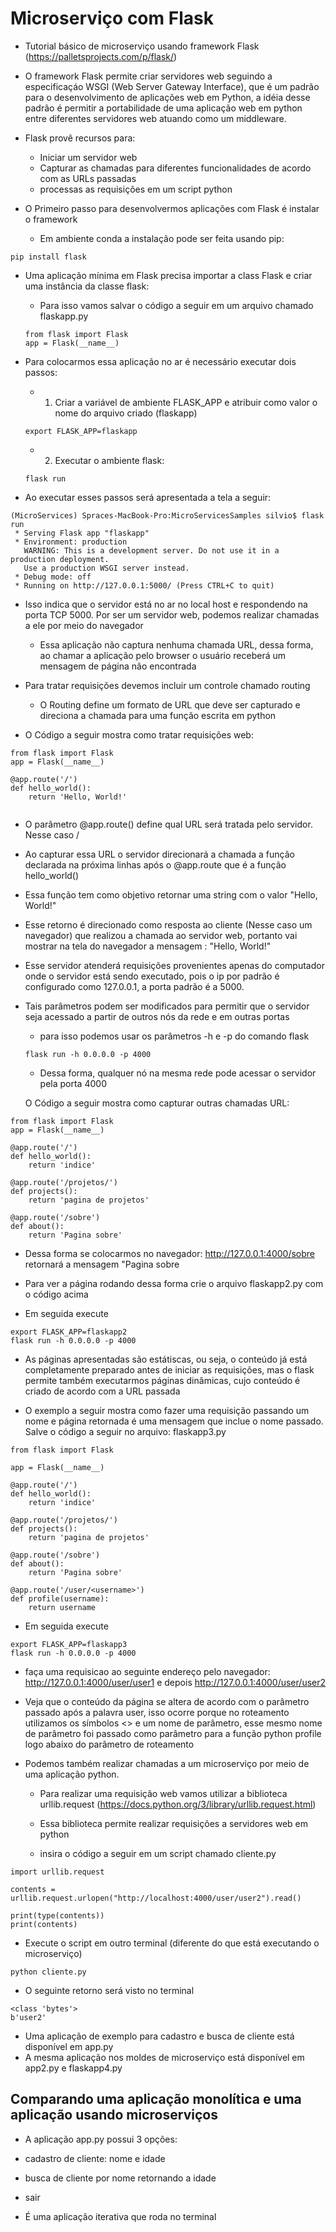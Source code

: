 # Microserviço com Flask

* Tutorial básico de microserviço usando framework Flask (https://palletsprojects.com/p/flask/)

* O framework Flask permite criar servidores web seguindo a especificaçáo WSGI (Web Server Gateway Interface), que é
um padrão para o desenvolvimento de aplicações web em Python, a idéia desse padrão é permitir a portabilidade de uma aplicação web em python entre diferentes servidores web atuando como um middleware.

* Flask provê recursos para: 
  * Iniciar um servidor web
  * Capturar as chamadas para diferentes funcionalidades de acordo com as URLs passadas
  * processas as requisições em um script python
   
* O Primeiro passo para desenvolvermos aplicações com Flask é instalar o framework
  * Em ambiente conda a instalação pode ser feita usando pip:
  
```
pip install flask
```

* Uma aplicação mínima em Flask precisa importar a class Flask e criar uma instância da classe flask:
  * Para isso vamos salvar o código a seguir em um arquivo chamado flaskapp.py
  
  ```
  from flask import Flask
  app = Flask(__name__)
  ```

* Para colocarmos essa aplicação no ar é necessário executar dois passos:
  * 1) Criar a variável de ambiente FLASK_APP e atribuir como valor o nome do arquivo criado (flaskapp)
  
  ```
  export FLASK_APP=flaskapp
  ```
  
  * 2) Executar o ambiente flask:
  
  ```
  flask run
  ```
  
* Ao executar esses passos será apresentada a tela a seguir:

```
(MicroServices) Spraces-MacBook-Pro:MicroServicesSamples silvio$ flask run
 * Serving Flask app "flaskapp"
 * Environment: production
   WARNING: This is a development server. Do not use it in a production deployment.
   Use a production WSGI server instead.
 * Debug mode: off
 * Running on http://127.0.0.1:5000/ (Press CTRL+C to quit)
 ```
 
* Isso indica que o servidor está no ar no local host e respondendo na porta TCP 5000. Por ser um servidor web, podemos realizar chamadas a ele por meio do navegador
  * Essa aplicação não captura nenhuma chamada URL, dessa forma, ao chamar a aplicação pelo browser o usuário receberá um mensagem de página não encontrada

* Para tratar requisições devemos incluir um controle chamado routing
  * O Routing define um formato de URL que deve ser capturado e direciona a chamada para uma função escrita em python
  
* O Código a seguir mostra como tratar requisições web:

```
from flask import Flask
app = Flask(__name__)

@app.route('/')
def hello_world():
    return 'Hello, World!'
    
``` 
  * O parâmetro @app.route() define qual URL será tratada pelo servidor. Nesse caso /
  * Ao capturar essa URL o servidor direcionará a chamada a função declarada na próxima linhas após o @app.route que é a função hello_world()
  * Essa função tem como objetivo retornar uma string com o valor "Hello, World!"
  * Esse retorno é direcionado como resposta ao cliente (Nesse caso um navegador) que realizou a chamada ao servidor web, portanto vai mostrar na tela do navegador a mensagem : "Hello, World!"
  
* Esse servidor atenderá requisições provenientes apenas do computador onde o servidor está sendo executado, pois o ip por padrão é configurado como 127.0.0.1, a porta padrão é a 5000.

* Tais parâmetros podem ser modificados para permitir que o servidor seja acessado a partir de outros nós da rede e em outras portas
  * para isso podemos usar os parâmetros -h e -p do comando flask
 
  ```
  flask run -h 0.0.0.0 -p 4000
  ```

  * Dessa forma, qualquer nó na mesma rede pode acessar o servidor pela porta 4000
  
  O Código a seguir mostra como capturar outras chamadas URL:
  
```
from flask import Flask
app = Flask(__name__)

@app.route('/')
def hello_world():
    return 'indice'

@app.route('/projetos/')
def projects():
    return 'pagina de projetos'

@app.route('/sobre')
def about():
    return 'Pagina sobre'

```

* Dessa forma se colocarmos no navegador: http://127.0.0.1:4000/sobre retornará a mensagem "Pagina sobre

* Para ver a página rodando dessa forma crie o arquivo flaskapp2.py com o código acima
* Em seguida execute
```
export FLASK_APP=flaskapp2
flask run -h 0.0.0.0 -p 4000
```

* As páginas apresentadas são estátiscas, ou seja, o conteúdo já está completamente preparado antes de iniciar as requisições, mas o flask permite também executarmos páginas dinâmicas, cujo conteúdo é criado de acordo com a URL passada

* O exemplo a seguir mostra como fazer uma requisição passando um nome e página retornada é uma mensagem que inclue o nome passado. Salve o código a seguir no arquivo: flaskapp3.py

```
from flask import Flask

app = Flask(__name__)

@app.route('/')
def hello_world():
    return 'indice'

@app.route('/projetos/')
def projects():
    return 'pagina de projetos'

@app.route('/sobre')
def about():
    return 'Pagina sobre'
    
@app.route('/user/<username>')
def profile(username):
    return username
```

* Em seguida execute
```
export FLASK_APP=flaskapp3
flask run -h 0.0.0.0 -p 4000
```

* faça uma requisicao ao seguinte endereço pelo navegador: http://127.0.0.1:4000/user/user1 e depois http://127.0.0.1:4000/user/user2

* Veja que o conteúdo da página se altera de acordo com o parâmetro passado após a palavra user, isso ocorre porque no roteamento utilizamos os símbolos <> e um nome de parâmetro, esse mesmo nome de parâmetro foi passado como parâmetro para a função python profile logo abaixo do parâmetro de roteamento

* Podemos também realizar chamadas a um microserviço por meio de uma aplicação python.
  * Para realizar uma requisição web vamos utilizar a biblioteca urllib.request (https://docs.python.org/3/library/urllib.request.html)
  * Essa biblioteca permite realizar requisições a servidores web em python 
  
  * insira o código a seguir em um script chamado cliente.py
  
```
import urllib.request

contents = urllib.request.urlopen("http://localhost:4000/user/user2").read()

print(type(contents))
print(contents)
```

* Execute o script em outro terminal (diferente do que está executando o microserviço)

```
python cliente.py
```

* O seguinte retorno será visto no terminal

```
<class 'bytes'>
b'user2'
```
* Uma aplicação de exemplo para cadastro e busca de cliente está disponível em app.py
* A mesma aplicação nos moldes de microserviço está disponível em app2.py e flaskapp4.py

## Comparando uma aplicação monolítica e uma aplicação usando microserviços

* A aplicação app.py possui 3 opções:
 * cadastro de cliente: nome e idade
 * busca de cliente por nome retornando a idade
 * sair
 
* É uma aplicação iterativa que roda no terminal
